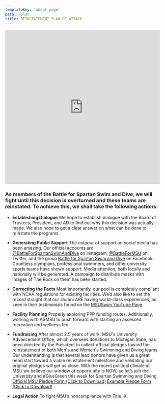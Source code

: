 ```yaml
---
templateKey: 'about-page'
path: /plan
title: REINSTATEMENT PLAN OF ATTACK
---
```


<iframe src="https://docs.google.com/presentation/d/e/2PACX-1vSyVvGczELipPfPv51eO97vQThJMxT_qBf9fR1rfFqaTRY77oEuK0a4lqYxWjMUcUykIOBuVGOWKtNt/embed?start=false&loop=false&delayms=10000" frameborder="0" width='100%' height='500' allowfullscreen="true" mozallowfullscreen="true" webkitallowfullscreen="true"></iframe>

### As members of the Battle for Spartan Swim and Dive, we will fight until this decision is overturned and these teams are reinstated. To achieve this, we shall take the following actions:

- **Establishing Dialogue** We hope to establish dialogue with the Board of Trustees, President, and AD to find out why this decision was actually made. We also hope to get a clear answer on what can be done to reinstate the programs.

- **Generating Public Support** The outpour of support on social media has been amazing. Our official accounts are [@BattleForSpartanSwimAndDive](https://www.instagram.com/battleforspartanswimanddive/) on Instagram, [@BattleForMSU](https://twitter.com/battleformsu) on Twitter, and the group [Battle for Spartan Swim and Dive](https://www.facebook.com/groups/791545761418249) on Facebook. Countless olympians, professional swimmers, and other university sports teams have shown support. Media attention, both locally and nationally will be generated. A campaign to distribute masks with images of The Rock on them has been started.

- **Correcting the Facts** Most importantly, our pool is completely compliant with NCAA regulations for existing facilities. We’d also like to set the record straight that our alumni ARE having world-class experiences, as seen in their testimonials found on the [MSUSwim YouTube Page](https://www.youtube.com/user/MSUswim/videos)

- **Facility Planning** Properly exploring PPP funding routes. Additionally, working with ASMSU to push forward with starting an assessed recreation and wellness fee.

- **Fundraising** After almost 2.5 years of work, MSU's University Advancement Office, which oversees donations to Michigan State, has been directed by the President to collect official pledges toward the reinstatement of both Men's and Women's Swimming and Diving teams. Our understanding is that several lead donors have given us a great head start toward a viable reinstatement milestone and validating our original pledges will get us close. With the recent political climate at MSU we believe our window of opportunity is NOW, so let’s join the University and #GiveGreen this week for Spartan Swimming and Diving
[Official MSU Pledge Form (Click to Download)](https://battle-for-msu-swim-dive.s3.amazonaws.com/Conditional+pledge+form+-+Swim+and+Dive.pdf)
[Example Pledge Form (Click to Download)](https://battle-for-msu-swim-dive.s3.amazonaws.com/EXAMPLE+PLEDGE.pdf)

- **Legal Action** To fight MSU’s noncompliance with Title IX.
